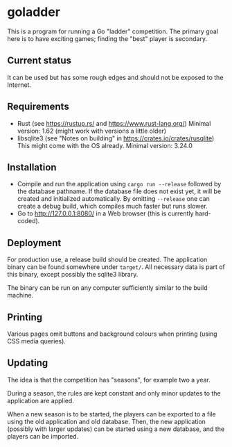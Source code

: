 goladder
========

This is a program for running a Go "ladder" competition.
The primary goal here is to have exciting games; finding the "best" player
is secondary.

Current status
--------------

It can be used but has some rough edges and should not be exposed to the
Internet.

Requirements
------------

* Rust (see https://rustup.rs/ and https://www.rust-lang.org/)
  Minimal version: 1.62 (might work with versions a little older)
* libsqlite3 (see "Notes on building" in https://crates.io/crates/rusqlite)
  This might come with the OS already.
  Minimal version: 3.24.0

Installation
------------

* Compile and run the application using `cargo run --release` followed
  by the database pathname.
  If the database file does not exist yet, it will be created and
  initialized automatically.
  By omitting `--release` one can create a debug build, which compiles much
  faster but runs slower.
* Go to http://127.0.0.1:8080/ in a Web browser (this is currently
  hard-coded).

Deployment
----------

For production use, a release build should be created. The application
binary can be found somewhere under `target/`. All necessary data is part of
this binary, except possibly the sqlite3 library.

The binary can be run on any computer sufficiently similar to the build
machine.

Printing
--------

Various pages omit buttons and background colours when printing (using CSS
media queries).

Updating
--------

The idea is that the competition has "seasons", for example two a year.

During a season, the rules are kept constant and only minor updates to the
application are applied.

When a new season is to be started, the players can be exported to a file
using the old application and old database. Then, the new application
(possibly with larger updates) can be started using a new database, and the
players can be imported.
